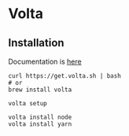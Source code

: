 # Volta

## Installation

Documentation is [here](https://volta.sh)

```shell
curl https://get.volta.sh | bash
# or
brew install volta

volta setup

volta install node
volta install yarn
```
